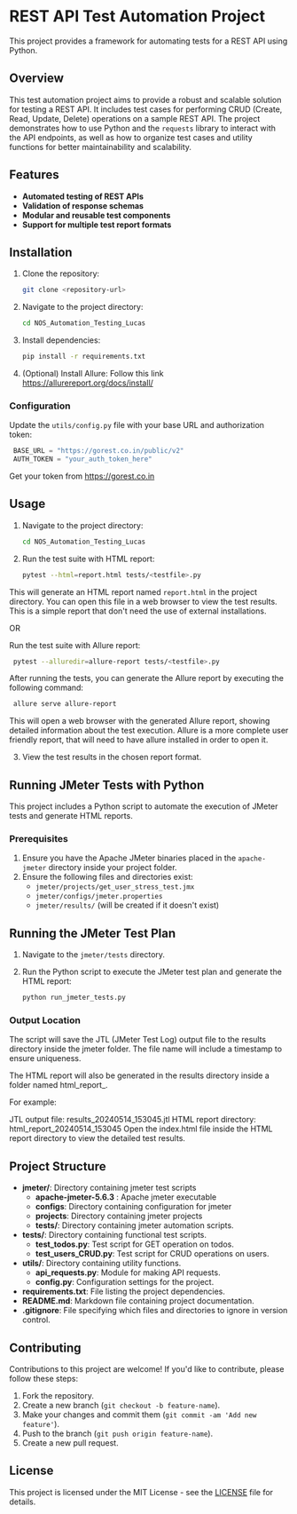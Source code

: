 # REST API Test Automation Project

This project provides a framework for automating tests for a REST API using Python.

## Overview

This test automation project aims to provide a robust and scalable solution for testing a REST API. It includes test cases for performing CRUD (Create, Read, Update, Delete) operations on a sample REST API. The project demonstrates how to use Python and the `requests` library to interact with the API endpoints, as well as how to organize test cases and utility functions for better maintainability and scalability.

## Features

- **Automated testing of REST APIs**
- **Validation of response schemas**
- **Modular and reusable test components**
- **Support for multiple test report formats**

## Installation

1. Clone the repository:

    ```bash
    git clone <repository-url>
    ```

2. Navigate to the project directory:

    ```bash
    cd NOS_Automation_Testing_Lucas
    ```

3. Install dependencies:

    ```bash
    pip install -r requirements.txt
    ```

4. (Optional) Install Allure:
    Follow this link https://allurereport.org/docs/install/ 

### Configuration

Update the `utils/config.py` file with your base URL and authorization token:

   ```python
    BASE_URL = "https://gorest.co.in/public/v2"
    AUTH_TOKEN = "your_auth_token_here"
   ```

   Get your token from https://gorest.co.in

## Usage 

1. Navigate to the project directory:

    ```bash
    cd NOS_Automation_Testing_Lucas
    ```

2. Run the test suite with HTML report:

    ```bash
    pytest --html=report.html tests/<testfile>.py
    ```

  This will generate an HTML report named `report.html` in the project directory. You can open this file in a web browser to view the test results. This is a simple report that don't need the use of external installations.

OR

Run the test suite with Allure report:

   ```bash
    pytest --alluredir=allure-report tests/<testfile>.py
   ```

  After running the tests, you can generate the Allure report by executing the following command:

   ```bash
    allure serve allure-report
   ```

  This will open a web browser with the generated Allure report, showing detailed information about the test execution.
  Allure is a more complete user friendly report, that will need to have allure installed in order to open it.

3. View the test results in the chosen report format.

## Running JMeter Tests with Python

This project includes a Python script to automate the execution of JMeter tests and generate HTML reports.

### Prerequisites

1. Ensure you have the Apache JMeter binaries placed in the `apache-jmeter` directory inside your project folder.
2. Ensure the following files and directories exist:
    - `jmeter/projects/get_user_stress_test.jmx`
    - `jmeter/configs/jmeter.properties`
    - `jmeter/results/` (will be created if it doesn't exist)

## Running the JMeter Test Plan

1. Navigate to the `jmeter/tests` directory.
2. Run the Python script to execute the JMeter test plan and generate the HTML report:

   ```bash
   python run_jmeter_tests.py

### Output Location
The script will save the JTL (JMeter Test Log) output file to the results directory inside the jmeter folder. The file name will include a timestamp to ensure uniqueness.

The HTML report will also be generated in the results directory inside a folder named html_report_<timestamp>.

For example:

JTL output file: results_20240514_153045.jtl
HTML report directory: html_report_20240514_153045
Open the index.html file inside the HTML report directory to view the detailed test results.

## Project Structure
- **jmeter/**: Directory containing jmeter test scripts
    - **apache-jmeter-5.6.3** : Apache jmeter executable
    - **configs**: Directory containing configuration for jmeter
    - **projects**: Directory containing jmeter projects
    - **tests/**: Directory containing jmeter automation scripts.
- **tests/**: Directory containing functional test scripts.
    - **test_todos.py**: Test script for GET operation on todos.
    - **test_users_CRUD.py**: Test script for CRUD operations on users.
- **utils/**: Directory containing utility functions.
    - **api_requests.py**: Module for making API requests.
    - **config.py**: Configuration settings for the project.
- **requirements.txt**: File listing the project dependencies.
- **README.md**: Markdown file containing project documentation.
- **.gitignore**: File specifying which files and directories to ignore in version control.

## Contributing

Contributions to this project are welcome! If you'd like to contribute, please follow these steps:

1. Fork the repository.
2. Create a new branch (`git checkout -b feature-name`).
3. Make your changes and commit them (`git commit -am 'Add new feature'`).
4. Push to the branch (`git push origin feature-name`).
5. Create a new pull request.

## License

This project is licensed under the MIT License - see the [LICENSE](LICENSE) file for details.
